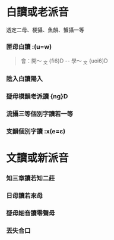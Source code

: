 # 白讀或老派音

透定二母、梗攝、魚韻、蟹攝一等

### 匣母白讀 :(u=w)

> 會：開～ <sub>文</sub> {fi6}D -- 學～ <sub>文</sub> {uoi6}D

### 陰入白讀陽入

### 疑母模韻老派讀 {ng}D

### 流攝三等個別字讀若一等

### 支韻個別字讀 :x(e=ɛ)

# 文讀或新派音

### 知三章讀若知二莊

### 日母讀若來母

### 疑母細音讀零聲母

### 丟失合口

<!-- 濁擦音與塞擦音：常船通常讀 s，從母讀 c，邪母讀 q，崇母讀 s -->
